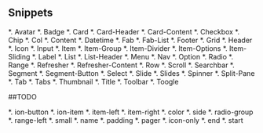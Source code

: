 

## Snippets

*. Avatar
*. Badge
*. Card
*. Card-Header
*. Card-Content
*. Checkbox
*. Chip
*. Col
*. Content
*. Datetime
*. Fab
*. Fab-List
*. Footer
*. Grid
*. Header
*. Icon
*. Input
*. Item
*. Item-Group
*. Item-Divider
*. Item-Options
*. Item-Sliding
*. Label
*. List
*. List-Header
*. Menu
*. Nav
*. Option
*. Radio
*. Range
*. Refresher
*. Refresher-Content
*. Row
*. Scroll
*. Searchbar
*. Segment
*. Segment-Button
*. Select
*. Slide
*. Slides
*. Spinner
*. Split-Pane
*. Tab
*. Tabs
*. Thumbnail
*. Title
*. Toolbar
*. Toogle




##TODO

*. ion-button
*. ion-item 
*. item-left
*. item-right
*. color
*. side
*. radio-group
*. range-left 
*. small
*. name
*. padding
*. pager
*. icon-only
*. end
*. start
